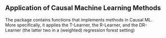 ## Application of Causal Machine Learning Methods

The package contains functions that implements methods in Causal ML. More specifically, it applies the T-Learner, the R-Learner, and the DR-Learner (the latter two in a (weighted) regression forest setting)
